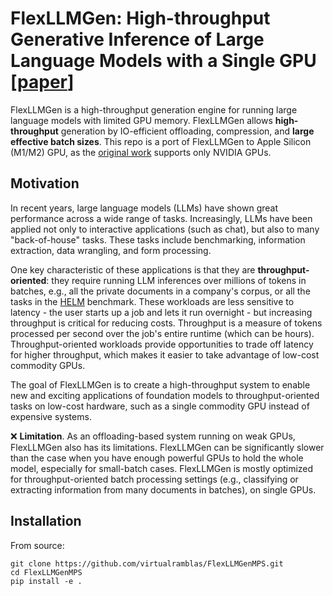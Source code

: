 # FlexLLMGen: High-throughput Generative Inference of Large Language Models with a Single GPU [[paper](https://arxiv.org/abs/2303.06865)]

FlexLLMGen is a high-throughput generation engine for running large language models with limited GPU memory. FlexLLMGen allows **high-throughput** generation by IO-efficient offloading, compression, and **large effective batch sizes**. This repo is a port of FlexLLMGen to Apple Silicon (M1/M2) GPU, as the [original work](https://github.com/FMInference/FlexLLMGen) supports only NVIDIA GPUs.  

## Motivation

In recent years, large language models (LLMs) have shown great performance across a 
wide range of tasks. Increasingly, LLMs have been applied not only to interactive 
applications (such as chat), but also to many "back-of-house" tasks.
These tasks include benchmarking, information extraction, data wrangling, and form processing.

One key characteristic of these applications is that they are **throughput-oriented**: they require
running LLM inferences over millions of tokens in batches, e.g., all the private documents in a company's
corpus, or all the tasks in the [HELM](https://crfm.stanford.edu/helm/latest/) benchmark.
These workloads are less sensitive to latency - the user starts up a job and lets it run overnight -
but increasing throughput is critical for reducing costs.
Throughput is a measure of tokens processed per second over the job's entire runtime (which can be hours).
Throughput-oriented workloads provide opportunities to trade off latency for higher throughput, which
makes it easier to take advantage of low-cost commodity GPUs. 

The goal of FlexLLMGen is to create a high-throughput system to enable new and exciting applications of 
foundation models to throughput-oriented tasks on low-cost hardware, such as a single commodity GPU
instead of expensive systems.  

❌ **Limitation**. As an offloading-based system running on weak GPUs, FlexLLMGen also has its limitations.
FlexLLMGen can be significantly slower than the case when you have enough powerful GPUs to hold the whole model, especially for small-batch cases.
FlexLLMGen is mostly optimized for throughput-oriented batch processing settings (e.g., classifying or extracting information from many documents in batches), on single GPUs.  
## Installation
From source:  
```
git clone https://github.com/virtualramblas/FlexLLMGenMPS.git
cd FlexLLMGenMPS
pip install -e .
```
